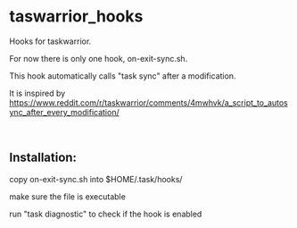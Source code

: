 # taswarrior_hooks

Hooks for taskwarrior.

For now there is only one hook, on-exit-sync.sh.

This hook automatically calls "task sync" after a modification.

It is inspired by https://www.reddit.com/r/taskwarrior/comments/4mwhvk/a_script_to_autosync_after_every_modification/

​

Installation:
-------------

copy on-exit-sync.sh into $HOME/.task/hooks/

make sure the file is executable

run "task diagnostic" to check if the hook is enabled
